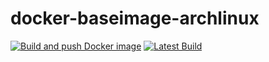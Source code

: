 # docker-baseimage-archlinux

[![Build and push Docker image](https://github.com/martabal/docker-baseimage-archlinux/actions/workflows/push_docker.yml/badge.svg)](https://github.com/martabal/docker-baseimage-archlinux/actions/workflows/push_docker.yml)
[![Latest Build](https://github.com/martabal/docker-baseimage-archlinux/actions/workflows/build.yml/badge.svg)](https://github.com/martabal/docker-baseimage-archlinux/actions/workflows/build.yml)
